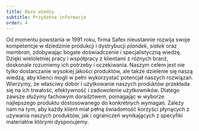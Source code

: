 ```yaml
---
title: Baza wiedzy
subtitle: Przydatne informacje
order: 4
---
```


Od momentu powstania w 1991 roku, firma Safex nieustannie rozwija swoje
kompetencje w dziedzinie produkcji i dystrybucji _plandek_, _siatek_ oraz
_membran_, zdobywając bogate doświadczenie i specjalistyczną wiedzę. Dzięki
wieloletniej pracy i współpracy z klientami z różnych branż, doskonale rozumiemy
ich potrzeby i oczekiwania. Naszym celem jest nie tylko dostarczanie wysokiej
jakości produktów, ale także dzielenie się naszą wiedzą, aby klienci mogli w
pełni wykorzystać potencjał naszych rozwiązań. Wierzymy, że właściwy dobór i
użytkowanie naszych produktów przekłada się na ich trwałość, efektywność i
zadowolenie użytkowników. Dlatego zawsze służymy fachowym doradztwem, pomagając
w wyborze najlepszego produktu dostosowanego do konkretnych wymagań. Zależy nam
na tym, aby każdy klient miał pełną świadomość korzyści płynących z używania
naszych produktów, jak i ograniczeń wynikających z specyfiki materiałów którymi
dysponujemy.
